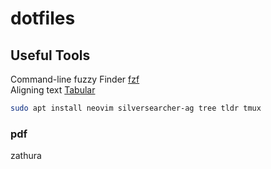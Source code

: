 # dotfiles

## Useful Tools

Command-line fuzzy Finder [fzf](https://github.com/junegunn/fzf)  
Aligning text [Tabular](http://vimcasts.org/episodes/aligning-text-with-tabular-vim/)  

``` bash
sudo apt install neovim silversearcher-ag tree tldr tmux
```

### pdf

zathura
